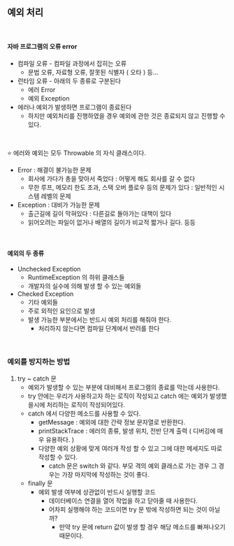 ## 예외 처리

<br> 

#### 자바 프로그램의 오류 error
- 컴파일 오류 - 컴파일 과정에서 잡히는 오류
  - 문법 오류, 자료형 오류, 잘못된 식별자 ( 오타 ) 등...
- 런타임 오류 - 아래의 두 종류로 구분된다
  - 에러 Error
  - 예외 Exception
- 에러나 예외가 발생하면 프로그램이 종료된다
  - 하지만 예외처리를 진행하였을 경우 예외에 관한 것은 종료되지 않고 진행할 수 있다.

<br>

⭐ 에러와 예외는 모두 Throwable 의 자식 클래스이다.
- Error : 해결이 불가능한 문제
  - 회사에 가다가 총을 맞아서 죽었다 : 어떻게 해도 회사를 갈 수 없다
  - 무한 루프, 메모리 한도 초과, 스택 오버 플로우 등의 문제가 있다 : 일반적인 시스템 레벨의 문제
- Exception : 대비가 가능한 문제
  - 출근길에 길이 막혀있다 : 다른길로 돌아가는 대책이 있다
  - 읽어오려는 파일이 없거나 배열의 길이가 비교적 짧거나 길다. 등등


<br>

#### 예외의 두 종류
- Unchecked Exception
  - RuntimeException 의 하위 클래스들
  - 개발자의 실수에 의해 발생 할 수 있는 예외들
- Checked Exception
  - 기타 예외들
  - 주로 외적인 요인으로 발생
  - 발생 가능한 부분에서는 반드시 예외 처리를 해줘야 한다.
    - 처리하지 않는다면 컴파일 단계에서 반려를 한다

<br>

### 예외를 방지하는 방법

1. try ~ catch 문
   - 예외가 발생할 수 있는 부분에 대비해서 프로그램의 종료를 막는데 사용한다.
   - try 안에는 우리가 사용하고자 하는 로직이 작성되고 catch 에는 예외가 발생했을시에 처리하는 로직이 작성되어있다.
   - catch 에서 다양한 메소드를 사용할 수 있다.
     - getMessage : 예외에 대한 간략 정보 문자열로 반환한다.
     - printStackTrace : 에러의 종류, 발생 위치, 전반 단계 출력 ( 디버깅에 매우 유용하다. )
     - 다양한 예외 상황에 맞게 여러개 작성 할 수 있고 그에 대한 메세지도 따로 작성할 수 있다.
       - catch 문은 switch 와 같다. 부모 격의 예외 클래스로 가는 경우 그 경우는 가장 마지막에 작성하는 것이 좋다.
   - finally 문
     - 예외 발생 여부에 상관없이 반드시 실행할 코드
       - 데이터베이스 연결을 열어 작업을 하고 닫아줄 때 사용한다.
       - 어차피 실행해야 하는 코드이면 try 문 밖에 작성하면 되는 것이 아닐까?
         - 만약 try 문에 return 값이 발생 할 경우 해당 메소드를 빠져나오기 때문이다.

